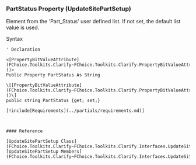 ﻿### PartStatus Property (UpdateSitePartSetup)

Element from the 'Part_Status' user defined list. If not set, the default list value is used.

Syntax

```vbnet
' Declaration

<[PropertyBitValueAttribute](FChoice.Toolkits.Clarify~FChoice.Toolkits.Clarify.PropertyBitValueAttribute.md)()>
Public Property PartStatus As String

\[[PropertyBitValueAttribute](FChoice.Toolkits.Clarify~FChoice.Toolkits.Clarify.PropertyBitValueAttribute.md)()\]
public string PartStatus {get; set;}

[!include[Requirements](../partials/requirements.md)]



#### Reference

[UpdateSitePartSetup Class](FChoice.Toolkits.Clarify~FChoice.Toolkits.Clarify.Interfaces.UpdateSitePartSetup.md)  
[UpdateSitePartSetup Members](FChoice.Toolkits.Clarify~FChoice.Toolkits.Clarify.Interfaces.UpdateSitePartSetup_members.md)